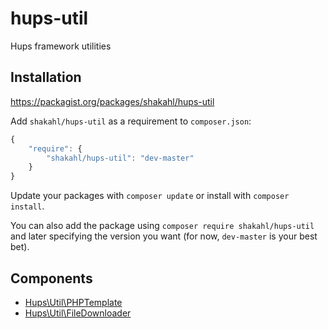 hups-util
=========

Hups framework utilities

## Installation

https://packagist.org/packages/shakahl/hups-util

Add `shakahl/hups-util` as a requirement to `composer.json`:

```javascript
{
    "require": {
        "shakahl/hups-util": "dev-master"
    }
}
```

Update your packages with `composer update` or install with `composer install`.

You can also add the package using `composer require shakahl/hups-util` and later specifying the version you want (for now, `dev-master` is your best bet).

## Components

-   [Hups\\Util\\PHPTemplate](https://github.com/shakahl/hups-util-phptemplate)
-   [Hups\\Util\\FileDownloader](https://github.com/shakahl/hups-util-filedownloader)

